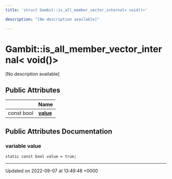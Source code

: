```yaml
---
title: 'struct Gambit::is_all_member_vector_internal< void()>'

description: "[No description available]"

---
```


# Gambit::is_all_member_vector_internal< void()>





[No description available]

## Public Attributes

|                | Name           |
| -------------- | -------------- |
| const bool | **[value](/documentation/code/classes/structgambit_1_1is__all__member__vector__internal_3_01void_07_08_4/#variable-value)**  |

## Public Attributes Documentation

### variable value

```
static const bool value = true;
```


-------------------------------

Updated on 2022-09-07 at 13:49:48 +0000